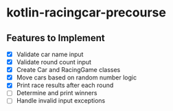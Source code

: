 # kotlin-racingcar-precourse

## Features to Implement

- [X] Validate car name input
- [X] Validate round count input
- [X] Create Car and RacingGame classes
- [X] Move cars based on random number logic
- [X] Print race results after each round
- [ ] Determine and print winners
- [ ] Handle invalid input exceptions
